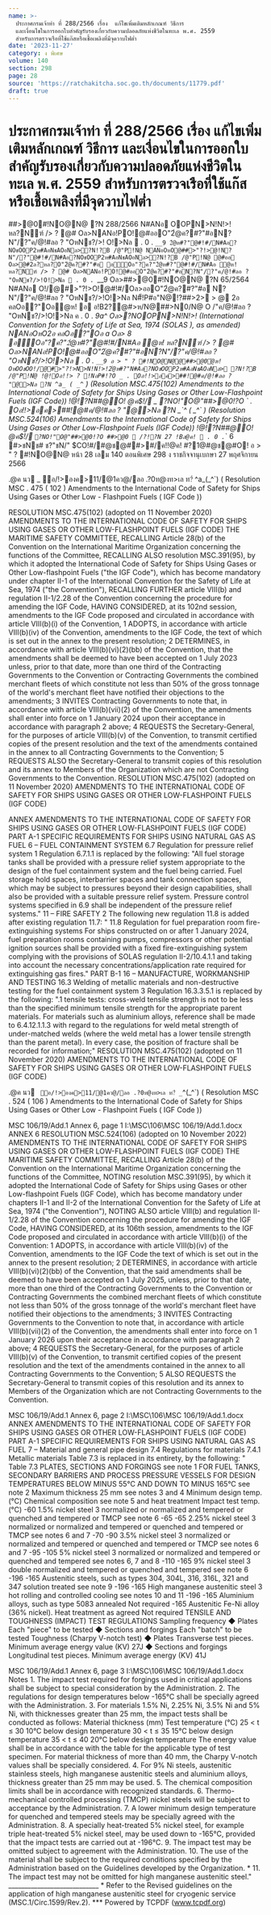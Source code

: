 ```yaml
---
name: >-
  ประกาศกรมเจ้าท่า ที่ 288/2566 เรื่อง  แก้ไขเพิ่มเติมหลักเกณฑ์ วิธีการ
  และเงื่อนไขในการออกใบสำคัญรับรองเกี่ยวกับความปลอดภัยแห่งชีวิตในทะเล พ.ศ. 2559
  สำหรับการตรวจเรือที่ใช้แก๊สหรือเชื้อเพลิงที่มีจุดวาบไฟต่ำ
date: '2023-11-27'
category: ง พิเศษ
volume: 140
section: 298
page: 28
source: 'https://ratchakitcha.soc.go.th/documents/11779.pdf'
draft: true
---
```


# ประกาศกรมเจ้าท่า ที่ 288/2566 เรื่อง  แก้ไขเพิ่มเติมหลักเกณฑ์ วิธีการ และเงื่อนไขในการออกใบสำคัญรับรองเกี่ยวกับความปลอดภัยแห่งชีวิตในทะเล พ.ศ. 2559 สำหรับการตรวจเรือที่ใช้แก๊สหรือเชื้อเพลิงที่มีจุดวาบไฟต่ำ

##>@0#!NO@N@ ?N 288/2566 N#ANอ OOPN>N!N!>!หล?Nฑ์ /> ? @# Oล>NANอ!PO!@#ออO"2ํ@ค?#?"#อN?N"/?"ค/@!#ลอ ? "OหNช?/>! O!>Nล  . 0 . `__9 2ํ@ห#?"@#!#/N#Aอ?NOชOOP2ห#AอNชAOอNล>?N!?B /@"P!Nํ@ NANอOหO@##>"?!>@!N?N"/?"@#!#/N#Aอ?NOชOOP2ห#AอNชAOอNล>?N!?B /@"P!Nํ@ @#ออ Oล>@#2ล?หล?O"2ํ@ค?#?"#อ อOอ"?ค?"2ํ@ห#?"@#!#/N#Aอ ํ@ห! หล?Nฑ์ /> ? @# Oล>NANอ!PO!@#ออO"2ํ@ค?#?"#อN?N"/?"ค/@!#ลอ ? "OหNช?/>!O!>Nล  . 0 . `__9 Oล>##>@0#!NO@N@ ?N 65/2564 N#ANอ O!/@#>"?!>O!@#!#/Oล>ออO"2ํ@ค?#?"#อ N?N"/?"ค/@!#ลอ ? "OหNช?/>!O!>Nล N#็!P#อ"N@!?##>2> > @ 2อ คลOอ?"Oอํ@ห! อ อ!B2?@#>ห/N@##>N0/N@ O /"ค/@!#ลอ ? "OหNช?/>!O!>Nล ค . 0 . _9a^ Oล>?NOOPN>N!N!>! (International Convention for the Safety of Life at Sea, 1974 (SOLAS ), as amended) NANอOหO2อ คลOอ?"Oอ a Oล> 8 อOอ"?ค?"2ํ@ห#?"@#!#/N#Aอ ํ@ห! หล?Nฑ์ /> ? @# Oล>NANอ!PO!@#ออO"2ํ@ค?#?"#อN?N"/?"ค/@!#ลอ ? "OหNช?/>!O!>Nล  . 0 . `__9 อ > " ? #!NO@N@@##>@0ํ@ห! OหOOชOO!/@#>"?!>N>N!N!>!2ํ@ห#?"N#Aอ?NOชOOP2ห#AอNชAOอNล> ?N!?B /@"P!Nํ@ !@!Oอ!!> ? !NอP#!?O _ . Oอ!!>อค>##!@#ค/@!#ลอ ? "@>Nล ?N ^a_ ( _^` ) (Resolution MSC.475(102) Amendments to the International Code of Safety for Ships Using Gases or Other Low-Flashpoint Fuels (IGF Code)) !@!?N##@O! @ค$!/ _ ?NO!"O@"##>@0!?O ` . Oอ!!>อค>##!@#ค/@!#ลอ ? "@>Nล ?N _`^ ( _^` ) (Resolution MSC.524(106) Amendments to the International Code of Safety for Ships Using Gases or Other Low-Flashpoint Fuels (IGF Code)) !@!?N##@O! @ค$!/ ` ?NO!"O@"##>@0!?O ##>@0  /?!?N 27 !Bล@ค!  . 0 . `_` 6 #>ชNช# ช?"ชN/" $CO!#/#@ช@##>#/ค!!@ค! #?1@#@ช@#O! อ > " ? #!NO@N@ หน้า 28 เลม 140 ตอนพิเศษ 298 ง ราชกิจจานุเบกษา 27 พฤศจิกายน 2566

.@ค นว _ ้อ/!>องค>11/@1คว@/ลอ .?0ท@งท>เล ท?่ ^a_(_^`) ( Resolution MSC . 475 ( 102 ) Amendments to the International Code of Safety for Ships Using Gases or Other Low - Flashpoint Fuels ( IGF Code ))

RESOLUTION MSC.475(102) (adopted on 11 November 2020) AMENDMENTS TO THE INTERNATIONAL CODE OF SAFETY FOR SHIPS USING GASES OR OTHER LOW-FLASHPOINT FUELS (IGF CODE) THE MARITIME SAFETY COMMITTEE, RECALLING Article 28(b) of the Convention on the International Maritime Organization concerning the functions of the Committee, RECALLING ALSO resolution MSC.391(95), by which it adopted the International Code of Safety for Ships Using Gases or Other Low-flashpoint Fuels ("the IGF Code"), which has become mandatory under chapter II-1 of the International Convention for the Safety of Life at Sea, 1974 ("the Convention"), RECALLING FURTHER article VIII(b) and regulation II-1/2.28 of the Convention concerning the procedure for amending the IGF Code, HAVING CONSIDERED, at its 102nd session, amendments to the IGF Code proposed and circulated in accordance with article VIII(b)(i) of the Convention, 1 ADOPTS, in accordance with article VIII(b)(iv) of the Convention, amendments to the IGF Code, the text of which is set out in the annex to the present resolution; 2 DETERMINES, in accordance with article VIII(b)(vi)(2)(bb) of the Convention, that the amendments shall be deemed to have been accepted on 1 July 2023 unless, prior to that date, more than one third of the Contracting Governments to the Convention or Contracting Governments the combined merchant fleets of which constitute not less than 50% of the gross tonnage of the world's merchant fleet have notified their objections to the amendments; 3 INVITES Contracting Governments to note that, in accordance with article VIII(b)(vii)(2) of the Convention, the amendments shall enter into force on 1 January 2024 upon their acceptance in accordance with paragraph 2 above; 4 REQUESTS the Secretary-General, for the purposes of article VIII(b)(v) of the Convention, to transmit certified copies of the present resolution and the text of the amendments contained in the annex to all Contracting Governments to the Convention; 5 REQUESTS ALSO the Secretary-General to transmit copies of this resolution and its annex to Members of the Organization which are not Contracting Governments to the Convention. RESOLUTION MSC.475(102) (adopted on 11 November 2020) AMENDMENTS TO THE INTERNATIONAL CODE OF SAFETY FOR SHIPS USING GASES OR OTHER LOW-FLASHPOINT FUELS (IGF CODE)

ANNEX AMENDMENTS TO THE INTERNATIONAL CODE OF SAFETY FOR SHIPS USING GASES OR OTHER LOW-FLASHPOINT FUELS (IGF CODE) PART A-1 SPECIFIC REQUIREMENTS FOR SHIPS USING NATURAL GAS AS FUEL 6 – FUEL CONTAINMENT SYSTEM 6.7 Regulation for pressure relief system 1 Regulation 6.7.1.1 is replaced by the following: "All fuel storage tanks shall be provided with a pressure relief system appropriate to the design of the fuel containment system and the fuel being carried. Fuel storage hold spaces, interbarrier spaces and tank connection spaces, which may be subject to pressures beyond their design capabilities, shall also be provided with a suitable pressure relief system. Pressure control systems specified in 6.9 shall be independent of the pressure relief systems." 11 – FIRE SAFETY 2 The following new regulation 11.8 is added after existing regulation 11.7: " 11.8 Regulation for fuel preparation room fire-extinguishing systems For ships constructed on or after 1 January 2024, fuel preparation rooms containing pumps, compressors or other potential ignition sources shall be provided with a fixed fire-extinguishing system complying with the provisions of SOLAS regulation II-2/10.4.1.1 and taking into account the necessary concentrations/application rate required for extinguishing gas fires." PART B-1 16 – MANUFACTURE, WORKMANSHIP AND TESTING 16.3 Welding of metallic materials and non-destructive testing for the fuel containment system 3 Regulation 16.3.3.5.1 is replaced by the following: ".1 tensile tests: cross-weld tensile strength is not to be less than the specified minimum tensile strength for the appropriate parent materials. For materials such as aluminium alloys, reference shall be made to 6.4.12.1.1.3 with regard to the regulations for weld metal strength of under-matched welds (where the weld metal has a lower tensile strength than the parent metal). In every case, the position of fracture shall be recorded for information;" RESOLUTION MSC.475(102) (adopted on 11 November 2020) AMENDMENTS TO THE INTERNATIONAL CODE OF SAFETY FOR SHIPS USING GASES OR OTHER LOW-FLASHPOINT FUELS (IGF CODE)

.@ค นว ` ้อ/!>องค>11/@1คว@/ลอ .?0ท@งท>เล ท?่ _`^(_^`) ( Resolution MSC . 524 ( 106 ) Amendments to the International Code of Safety for Ships Using Gases or Other Low - Flashpoint Fuels ( IGF Code ))

MSC 106/19/Add.1 Annex 6, page 1 I:\MSC\106\MSC 106/19/Add.1.docx ANNEX 6 RESOLUTION MSC.524(106) (adopted on 10 November 2022) AMENDMENTS TO THE INTERNATIONAL CODE OF SAFETY FOR SHIPS USING GASES OR OTHER LOW-FLASHPOINT FUELS (IGF CODE) THE MARITIME SAFETY COMMITTEE, RECALLING Article 28(b) of the Convention on the International Maritime Organization concerning the functions of the Committee, NOTING resolution MSC.391(95), by which it adopted the International Code of Safety for Ships using Gases or other Low-flashpoint Fuels (IGF Code), which has become mandatory under chapters II-1 and II-2 of the International Convention for the Safety of Life at Sea, 1974 ("the Convention"), NOTING ALSO article VIII(b) and regulation II-1/2.28 of the Convention concerning the procedure for amending the IGF Code, HAVING CONSIDERED, at its 106th session, amendments to the IGF Code proposed and circulated in accordance with article VIII(b)(i) of the Convention: 1 ADOPTS, in accordance with article VIII(b)(iv) of the Convention, amendments to the IGF Code the text of which is set out in the annex to the present resolution; 2 DETERMINES, in accordance with article VIII(b)(vi)(2)(bb) of the Convention, that the said amendments shall be deemed to have been accepted on 1 July 2025, unless, prior to that date, more than one third of the Contracting Governments to the Convention or Contracting Governments the combined merchant fleets of which constitute not less than 50% of the gross tonnage of the world's merchant fleet have notified their objections to the amendments; 3 INVITES Contracting Governments to the Convention to note that, in accordance with article VIII(b)(vii)(2) of the Convention, the amendments shall enter into force on 1 January 2026 upon their acceptance in accordance with paragraph 2 above; 4 REQUESTS the Secretary-General, for the purposes of article VIII(b)(v) of the Convention, to transmit certified copies of the present resolution and the text of the amendments contained in the annex to all Contracting Governments to the Convention; 5 ALSO REQUESTS the Secretary-General to transmit copies of this resolution and its annex to Members of the Organization which are not Contracting Governments to the Convention.

MSC 106/19/Add.1 Annex 6, page 2 I:\MSC\106\MSC 106/19/Add.1.docx ANNEX AMENDMENTS TO THE INTERNATIONAL CODE OF SAFETY FOR SHIPS USING GASES OR OTHER LOW-FLASHPOINT FUELS (IGF CODE) PART A-1 SPECIFIC REQUIREMENTS FOR SHIPS USING NATURAL GAS AS FUEL 7 – Material and general pipe design 7.4 Regulations for materials 7.4.1 Metallic materials Table 7.3 is replaced in its entirety, by the following: " Table 7.3 PLATES, SECTIONS AND FORGINGS see note 1 FOR FUEL TANKS, SECONDARY BARRIERS AND PROCESS PRESSURE VESSELS FOR DESIGN TEMPERATURES BELOW MINUS 55°C AND DOWN TO MINUS 165°C see note 2 Maximum thickness 25 mm see notes 3 and 4 Minimum design temp. (°C) Chemical composition see note 5 and heat treatment Impact test temp. (°C) -60 1.5% nickel steel 3 normalized or normalized and tempered or quenched and tempered or TMCP see note 6 -65 -65 2.25% nickel steel 3 normalized or normalized and tempered or quenched and tempered or TMCP see notes 6 and 7 -70 -90 3.5% nickel steel 3 normalized or normalized and tempered or quenched and tempered or TMCP see notes 6 and 7 -95 -105 5% nickel steel 3 normalized or normalized and tempered or quenched and tempered see notes 6, 7 and 8 -110 -165 9% nickel steel 3 double normalized and tempered or quenched and tempered see note 6 -196 -165 Austenitic steels, such as types 304, 304L, 316, 316L, 321 and 347 solution treated see note 9 -196 -165 High manganese austenitic steel 3 hot rolling and controlled cooling see notes 10 and 11 -196 -165 Aluminium alloys, such as type 5083 annealed Not required -165 Austenitic Fe-Ni alloy (36% nickel). Heat treatment as agreed Not required TENSILE AND TOUGHNESS (IMPACT) TEST REGULATIONS Sampling frequency ◆ Plates Each "piece" to be tested ◆ Sections and forgings Each "batch" to be tested Toughness (Charpy V-notch test) ◆ Plates Transverse test pieces. Minimum average energy value (KV) 27J ◆ Sections and forgings Longitudinal test pieces. Minimum average energy (KV) 41J

MSC 106/19/Add.1 Annex 6, page 3 I:\MSC\106\MSC 106/19/Add.1.docx Notes 1. The impact test required for forgings used in critical applications shall be subject to special consideration by the Administration. 2. The regulations for design temperatures below -165°C shall be specially agreed with the Administration. 3. For materials 1.5% Ni, 2.25% Ni, 3.5% Ni and 5% Ni, with thicknesses greater than 25 mm, the impact tests shall be conducted as follows: Material thickness (mm) Test temperature (°C) 25 < t ≤ 30 10°C below design temperature 30 < t ≤ 35 15°C below design temperature 35 < t ≤ 40 20°C below design temperature The energy value shall be in accordance with the table for the applicable type of test specimen. For material thickness of more than 40 mm, the Charpy V-notch values shall be specially considered. 4. For 9% Ni steels, austenitic stainless steels, high manganese austenitic steels and aluminium alloys, thickness greater than 25 mm may be used. 5. The chemical composition limits shall be in accordance with recognized standards. 6. Thermo-mechanical controlled processing (TMCP) nickel steels will be subject to acceptance by the Administration. 7. A lower minimum design temperature for quenched and tempered steels may be specially agreed with the Administration. 8. A specially heat-treated 5% nickel steel, for example triple heat-treated 5% nickel steel, may be used down to -165°C, provided that the impact tests are carried out at -196°C. 9. The impact test may be omitted subject to agreement with the Administration. 10. The use of the material shall be subject to the required conditions specified by the Administration based on the Guidelines developed by the Organization. * 11. The impact test may not be omitted for high manganese austenitic steel." ____________________________ * Refer to the Revised guidelines on the application of high manganese austenitic steel for cryogenic service (MSC.1/Circ.1599/Rev.2). *** Powered by TCPDF (www.tcpdf.org)
